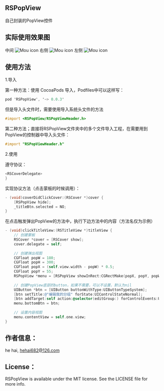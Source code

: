 ## RSPopView
自己封装的PopView控件

## 实际使用效果图
中间
![Mou icon](https://github.com/riversea2015/RSPopView/blob/master/ScreenShot/shot1.png?raw=true)
右侧
![Mou icon](https://github.com/riversea2015/RSPopView/blob/master/ScreenShot/shot2.png?raw=true)
左侧
![Mou icon](https://github.com/riversea2015/RSPopView/blob/master/ScreenShot/shot3.png?raw=true)

## 使用方法
1.导入

第一种方法：使用 CocoaPods 导入，Podfiles中可以这样写：

```objective-c
pod 'RSPopView', '~> 0.0.3'
```
但是导入头文件时，需要使用导入系统头文件的方法

```objective-c
#import <RSPopView/RSPopViewHeader.h>
```

第二种方法；直接将RSPopView文件夹中的多个文件导入工程，在需要用到PopView的控制器中导入头文件：

```objective-c
#import "RSPopViewHeader.h"
```
2.使用

遵守协议：
```objective-c
<RSCoverDelegate>
}
```

实现协议方法（点击蒙板的时候调用）：
```objective-c
- (void)coverDidClickCover:(RSCover *)cover {
    [RSPopView hide];
    _titleBtn.selected = NO;
}
```

在点击触发弹出PopView的方法中，执行下边方法中的内容（方法名仅为示例）
```objective-c
- (void)clickTitleView:(RSTitleView *)titleView {
	// 创建蒙板
    RSCover *cover = [RSCover show];
    cover.delegate = self;
    
 	// 创建弹出视图
    CGFloat popW = 180;
    CGFloat popH = 300;
    CGFloat popX = (self.view.width - popW) * 0.5;
    CGFloat popY = 55;
    RSPopView *menu = [RSPopView showInRect:CGRectMake(popX, popY, popW, popH) withLocation:RSLocationMiddle];
	
	// 创建PopView底部的button，如果不需要，可以不设置，默认为nil
    UIButton *btn = [UIButton buttonWithType:UIButtonTypeSystem];
    [btn setTitle:@"编辑我的分组" forState:UIControlStateNormal];
    [btn addTarget:self action:@selector(editGroup:) forControlEvents:UIControlEventTouchUpInside];
    menu.bottomBtn = btn;
    
	// 设置内容视图
    menu.contentView = self.one.view;
}
```
## 作者信息：

he hai, hehai682@126.com

## License：

RSPopView is available under the MIT license. See the LICENSE file for more info.
